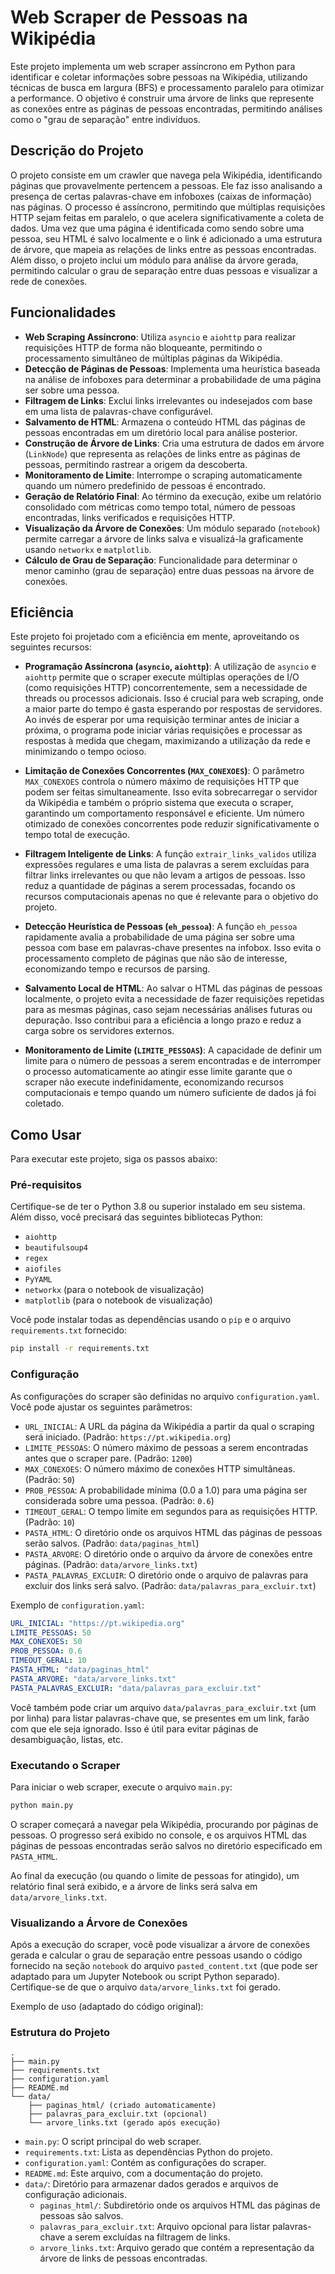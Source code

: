 # Web Scraper de Pessoas na Wikipédia

Este projeto implementa um web scraper assíncrono em Python para identificar e coletar informações sobre pessoas na Wikipédia, utilizando técnicas de busca em largura (BFS) e processamento paralelo para otimizar a performance. O objetivo é construir uma árvore de links que represente as conexões entre as páginas de pessoas encontradas, permitindo análises como o "grau de separação" entre indivíduos.




## Descrição do Projeto

O projeto consiste em um crawler que navega pela Wikipédia, identificando páginas que provavelmente pertencem a pessoas. Ele faz isso analisando a presença de certas palavras-chave em infoboxes (caixas de informação) nas páginas. O processo é assíncrono, permitindo que múltiplas requisições HTTP sejam feitas em paralelo, o que acelera significativamente a coleta de dados. Uma vez que uma página é identificada como sendo sobre uma pessoa, seu HTML é salvo localmente e o link é adicionado a uma estrutura de árvore, que mapeia as relações de links entre as pessoas encontradas. Além disso, o projeto inclui um módulo para análise da árvore gerada, permitindo calcular o grau de separação entre duas pessoas e visualizar a rede de conexões.




## Funcionalidades

- **Web Scraping Assíncrono**: Utiliza `asyncio` e `aiohttp` para realizar requisições HTTP de forma não bloqueante, permitindo o processamento simultâneo de múltiplas páginas da Wikipédia.
- **Detecção de Páginas de Pessoas**: Implementa uma heurística baseada na análise de infoboxes para determinar a probabilidade de uma página ser sobre uma pessoa.
- **Filtragem de Links**: Exclui links irrelevantes ou indesejados com base em uma lista de palavras-chave configurável.
- **Salvamento de HTML**: Armazena o conteúdo HTML das páginas de pessoas encontradas em um diretório local para análise posterior.
- **Construção de Árvore de Links**: Cria uma estrutura de dados em árvore (`LinkNode`) que representa as relações de links entre as páginas de pessoas, permitindo rastrear a origem da descoberta.
- **Monitoramento de Limite**: Interrompe o scraping automaticamente quando um número predefinido de pessoas é encontrado.
- **Geração de Relatório Final**: Ao término da execução, exibe um relatório consolidado com métricas como tempo total, número de pessoas encontradas, links verificados e requisições HTTP.
- **Visualização da Árvore de Conexões**: Um módulo separado (`notebook`) permite carregar a árvore de links salva e visualizá-la graficamente usando `networkx` e `matplotlib`.
- **Cálculo de Grau de Separação**: Funcionalidade para determinar o menor caminho (grau de separação) entre duas pessoas na árvore de conexões.




## Eficiência

Este projeto foi projetado com a eficiência em mente, aproveitando os seguintes recursos:

- **Programação Assíncrona (`asyncio`, `aiohttp`)**: A utilização de `asyncio` e `aiohttp` permite que o scraper execute múltiplas operações de I/O (como requisições HTTP) concorrentemente, sem a necessidade de threads ou processos adicionais. Isso é crucial para web scraping, onde a maior parte do tempo é gasta esperando por respostas de servidores. Ao invés de esperar por uma requisição terminar antes de iniciar a próxima, o programa pode iniciar várias requisições e processar as respostas à medida que chegam, maximizando a utilização da rede e minimizando o tempo ocioso.

- **Limitação de Conexões Concorrentes (`MAX_CONEXOES`)**: O parâmetro `MAX_CONEXOES` controla o número máximo de requisições HTTP que podem ser feitas simultaneamente. Isso evita sobrecarregar o servidor da Wikipédia e também o próprio sistema que executa o scraper, garantindo um comportamento responsável e eficiente. Um número otimizado de conexões concorrentes pode reduzir significativamente o tempo total de execução.

- **Filtragem Inteligente de Links**: A função `extrair_links_validos` utiliza expressões regulares e uma lista de palavras a serem excluídas para filtrar links irrelevantes ou que não levam a artigos de pessoas. Isso reduz a quantidade de páginas a serem processadas, focando os recursos computacionais apenas no que é relevante para o objetivo do projeto.

- **Detecção Heurística de Pessoas (`eh_pessoa`)**: A função `eh_pessoa` rapidamente avalia a probabilidade de uma página ser sobre uma pessoa com base em palavras-chave presentes na infobox. Isso evita o processamento completo de páginas que não são de interesse, economizando tempo e recursos de parsing.

- **Salvamento Local de HTML**: Ao salvar o HTML das páginas de pessoas localmente, o projeto evita a necessidade de fazer requisições repetidas para as mesmas páginas, caso sejam necessárias análises futuras ou depuração. Isso contribui para a eficiência a longo prazo e reduz a carga sobre os servidores externos.

- **Monitoramento de Limite (`LIMITE_PESSOAS`)**: A capacidade de definir um limite para o número de pessoas a serem encontradas e de interromper o processo automaticamente ao atingir esse limite garante que o scraper não execute indefinidamente, economizando recursos computacionais e tempo quando um número suficiente de dados já foi coletado.





## Como Usar

Para executar este projeto, siga os passos abaixo:

### Pré-requisitos

Certifique-se de ter o Python 3.8 ou superior instalado em seu sistema. Além disso, você precisará das seguintes bibliotecas Python:

- `aiohttp`
- `beautifulsoup4`
- `regex`
- `aiofiles`
- `PyYAML`
- `networkx` (para o notebook de visualização)
- `matplotlib` (para o notebook de visualização)

Você pode instalar todas as dependências usando o `pip` e o arquivo `requirements.txt` fornecido:

```bash
pip install -r requirements.txt
```

### Configuração

As configurações do scraper são definidas no arquivo `configuration.yaml`. Você pode ajustar os seguintes parâmetros:

- `URL_INICIAL`: A URL da página da Wikipédia a partir da qual o scraping será iniciado. (Padrão: `https://pt.wikipedia.org`)
- `LIMITE_PESSOAS`: O número máximo de pessoas a serem encontradas antes que o scraper pare. (Padrão: `1200`)
- `MAX_CONEXOES`: O número máximo de conexões HTTP simultâneas. (Padrão: `50`)
- `PROB_PESSOA`: A probabilidade mínima (0.0 a 1.0) para uma página ser considerada sobre uma pessoa. (Padrão: `0.6`)
- `TIMEOUT_GERAL`: O tempo limite em segundos para as requisições HTTP. (Padrão: `10`)
- `PASTA_HTML`: O diretório onde os arquivos HTML das páginas de pessoas serão salvos. (Padrão: `data/paginas_html`)
- `PASTA_ARVORE`: O diretório onde o arquivo da árvore de conexões entre páginas. (Padrão: `data/arvore_links.txt`)
- `PASTA_PALAVRAS_EXCLUIR`: O diretório onde o arquivo de palavras para excluir dos links será salvo. (Padrão: `data/palavras_para_excluir.txt`)


Exemplo de `configuration.yaml`:

```yaml
URL_INICIAL: "https://pt.wikipedia.org"
LIMITE_PESSOAS: 50
MAX_CONEXOES: 50
PROB_PESSOA: 0.6
TIMEOUT_GERAL: 10
PASTA_HTML: "data/paginas_html"
PASTA_ARVORE: "data/arvore_links.txt"
PASTA_PALAVRAS_EXCLUIR: "data/palavras_para_excluir.txt"
```

Você também pode criar um arquivo `data/palavras_para_excluir.txt` (um por linha) para listar palavras-chave que, se presentes em um link, farão com que ele seja ignorado. Isso é útil para evitar páginas de desambiguação, listas, etc.

### Executando o Scraper

Para iniciar o web scraper, execute o arquivo `main.py`:

```bash
python main.py
```

O scraper começará a navegar pela Wikipédia, procurando por páginas de pessoas. O progresso será exibido no console, e os arquivos HTML das páginas de pessoas encontradas serão salvos no diretório especificado em `PASTA_HTML`.

Ao final da execução (ou quando o limite de pessoas for atingido), um relatório final será exibido, e a árvore de links será salva em `data/arvore_links.txt`.

### Visualizando a Árvore de Conexões

Após a execução do scraper, você pode visualizar a árvore de conexões gerada e calcular o grau de separação entre pessoas usando o código fornecido na seção `notebook` do arquivo `pasted_content.txt` (que pode ser adaptado para um Jupyter Notebook ou script Python separado). Certifique-se de que o arquivo `data/arvore_links.txt` foi gerado.

Exemplo de uso (adaptado do código original):


### Estrutura do Projeto

```
.  
├── main.py
├── requirements.txt
├── configuration.yaml
├── README.md
└── data/
    ├── paginas_html/ (criado automaticamente)
    ├── palavras_para_excluir.txt (opcional)
    └── arvore_links.txt (gerado após execução)
```

- `main.py`: O script principal do web scraper.
- `requirements.txt`: Lista as dependências Python do projeto.
- `configuration.yaml`: Contém as configurações do scraper.
- `README.md`: Este arquivo, com a documentação do projeto.
- `data/`: Diretório para armazenar dados gerados e arquivos de configuração adicionais.
  - `paginas_html/`: Subdiretório onde os arquivos HTML das páginas de pessoas são salvos.
  - `palavras_para_excluir.txt`: Arquivo opcional para listar palavras-chave a serem excluídas na filtragem de links.
  - `arvore_links.txt`: Arquivo gerado que contém a representação da árvore de links de pessoas encontradas.

